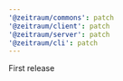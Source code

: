 ```yaml
---
'@zeitraum/commons': patch
'@zeitraum/client': patch
'@zeitraum/server': patch
'@zeitraum/cli': patch
---
```


First release
